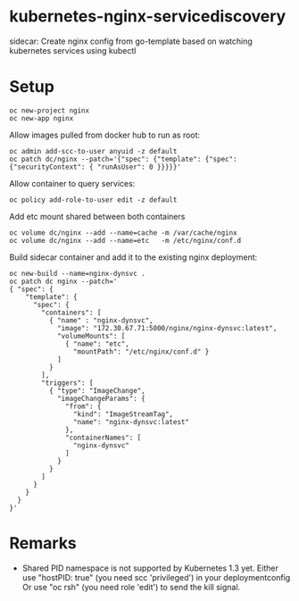 # kubernetes-nginx-servicediscovery
sidecar: Create nginx config from go-template based on watching kubernetes services using kubectl

# Setup
```
oc new-project nginx
oc new-app nginx
```

Allow images pulled from docker hub to run as root:
```
oc admin add-scc-to-user anyuid -z default
oc patch dc/nginx --patch='{"spec": {"template": {"spec": {"securityContext": { "runAsUser": 0 }}}}}'
```

Allow container to query services:
```
oc policy add-role-to-user edit -z default
```

Add etc mount shared between both containers
```
oc volume dc/nginx --add --name=cache -m /var/cache/nginx
oc volume dc/nginx --add --name=etc   -m /etc/nginx/conf.d
```

Build sidecar container and add it to the existing nginx deployment:

```
oc new-build --name=nginx-dynsvc .
oc patch dc nginx --patch='
{ "spec": { 
    "template": {
      "spec": {
        "containers": [
          { "name" : "nginx-dynsvc", 
            "image": "172.30.67.71:5000/nginx/nginx-dynsvc:latest",
            "volumeMounts": [
              { "name": "etc", 
                "mountPath": "/etc/nginx/conf.d" } 
            ] 
          }
        ], 
        "triggers": [
          { "type": "ImageChange", 
            "imageChangeParams": { 
              "from": { 
                "kind": "ImageStreamTag",
                "name": "nginx-dynsvc:latest"
              },
              "containerNames": [ 
                "nginx-dynsvc" 
              ] 
            } 
          } 
        ]
      }
    }
  }
}'
```

# Remarks
* Shared PID namespace is not supported by Kubernetes 1.3 yet.
  Either use "hostPID: true" (you need scc 'privileged') in your deploymentconfig
  Or use "oc rsh" (you need role 'edit') to send the kill signal.

